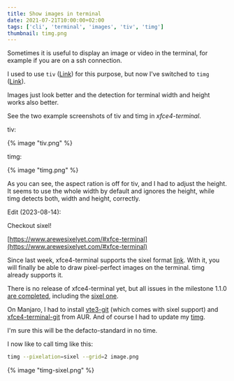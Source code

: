 ```yaml
---
title: Show images in terminal
date: 2021-07-21T10:00:00+02:00
tags: ['cli', 'terminal', 'images', 'tiv', 'timg']
thumbnail: timg.png
---
```


Sometimes it is useful to display an image or video in the terminal,
for example if you are on a ssh connection.

I used to use `tiv` ([Link](https://github.com/stefanhaustein/TerminalImageViewer))
for this purpose, but now I've switched to `timg` ([Link](https://github.com/hzeller/timg)).

Images just look better and the detection for terminal width and height works also better.

See the two example screenshots of tiv and timg in *xfce4-terminal*.

tiv:

{% image "tiv.png" %}

timg:

{% image "timg.png" %}

As you can see, the aspect ration is off for tiv, and I had to adjust the height.
It seems to use the whole width by default and ignores the height, while timg
detects both, width and height, correctly.

Edit (2023-08-14):

Checkout sixel!

[https://www.arewesixelyet.com/#xfce-terminal](https://www.arewesixelyet.com/#xfce-terminal)

Since last week, xfce4-terminal supports the sixel format [link](https://gitlab.xfce.org/apps/xfce4-terminal/-/commit/493a7a54b437df9419847b29fe94eae671816c09).
With it, you will finally be able to draw pixel-perfect images on the terminal.
timg already supports it.

There is no release of xfce4-terminal yet, but all issues in the milestone 1.1.0 [are completed](https://gitlab.xfce.org/apps/xfce4-terminal/-/milestones/2#tab-issues),
including the [sixel one](https://gitlab.xfce.org/apps/xfce4-terminal/-/issues/76).

On Manjaro, I had to install [vte3-git](https://aur.archlinux.org/packages/vte3-git) (which comes with sixel support)
and [xfce4-terminal-git](https://aur.archlinux.org/packages/xfce4-terminal-git) from AUR.
And of course I had to update my [timg](https://aur.archlinux.org/packages/timg).

I'm sure this will be the defacto-standard in no time.

I now like to call timg like this:

```bash
timg --pixelation=sixel --grid=2 image.png
```

{% image "timg-sixel.png" %}
